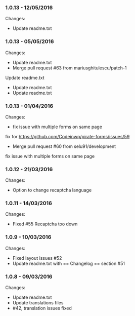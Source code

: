 

### 1.0.13 - 12/05/2016

 Changes: 


 * Update readme.txt


### 1.0.13 - 05/05/2016

 Changes: 


 * Update readme.txt
 * Merge pull request #63 from mariusghitulescu/patch-1

Update readme.txt
 * Update readme.txt
 * Update readme.txt


### 1.0.13 - 01/04/2016

 Changes: 


 * fix issue with multiple forms on same page 

fix for https://github.com/Codeinwp/pirate-forms/issues/59
 * Merge pull request #60 from selu91/development

fix issue with multiple forms on same page


### 1.0.12 - 21/03/2016

 Changes: 


 * Option to change recaptcha language


### 1.0.11 - 14/03/2016

 Changes: 


 * Fixed #55 Recaptcha too down


### 1.0.9 - 10/03/2016

 Changes: 


 * Fixed layout issues #52
 * Update readme.txt with == Changelog == section #51


### 1.0.8 - 09/03/2016

 Changes: 


 * Update readme.txt
 * Update translations files
 * #42, translation issues fixed
